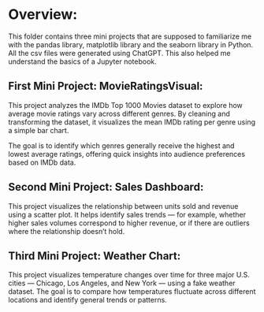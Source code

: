 # Overview:

This folder contains three mini projects that are supposed to familiarize me with the pandas library, matplotlib library and the seaborn library in Python. All the csv files were generated using ChatGPT. This also helped me understand the basics of a Jupyter notebook. 

## First Mini Project: MovieRatingsVisual:

This project analyzes the IMDb Top 1000 Movies dataset to explore how average movie ratings vary across different genres. By cleaning and transforming the dataset, it visualizes the mean IMDb rating per genre using a simple bar chart.

The goal is to identify which genres generally receive the highest and lowest average ratings, offering quick insights into audience preferences based on IMDb data.

## Second Mini Project: Sales Dashboard:

This project visualizes the relationship between units sold and revenue using a scatter plot. It helps identify sales trends — for example, whether higher sales volumes correspond to higher revenue, or if there are outliers where the relationship doesn’t hold.

## Third Mini Project: Weather Chart: 

This project visualizes temperature changes over time for three major U.S. cities — Chicago, Los Angeles, and New York — using a fake weather dataset. The goal is to compare how temperatures fluctuate across different locations and identify general trends or patterns.